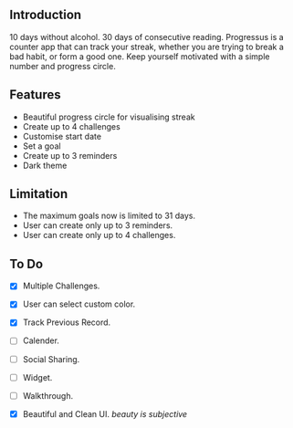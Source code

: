 ## Introduction
10 days without alcohol. 30 days of consecutive reading. Progressus is a counter app that can track your streak, whether you are trying to break a bad habit, or form a good one. Keep yourself motivated with a simple number and progress circle.

## Features
* Beautiful progress circle for visualising streak
* Create up to 4 challenges
* Customise start date
* Set a goal
* Create up to 3 reminders
* Dark theme

## Limitation
* The maximum goals now is limited to 31 days.
* User can create only up to 3 reminders.
* User can create only up to 4 challenges.

## To Do

- [X] Multiple Challenges.
- [X] User can select custom color.
- [X] Track Previous Record.
- [ ] Calender.
- [ ] Social Sharing.
- [ ] Widget.
- [ ] Walkthrough.
- [X] Beautiful and Clean UI. _beauty is subjective_





